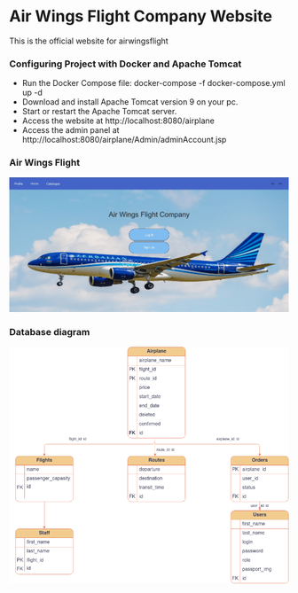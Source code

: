 # Air Wings Flight Company Website

This is the official website for airwingsflight

### Configuring Project with Docker and Apache Tomcat
- Run the Docker Compose file: docker-compose -f docker-compose.yml up -d
- Download and install Apache Tomcat version 9 on your pc.
- Start or restart the Apache Tomcat server.
- Access the website at http://localhost:8080/airplane
- Access the admin panel at http://localhost:8080/airplane/Admin/adminAccount.jsp

### Air Wings Flight
![front-design/index.png](front-design/index.png)
<br>
### Database diagram
![db-diagram.png](db/db-diagram.png)

